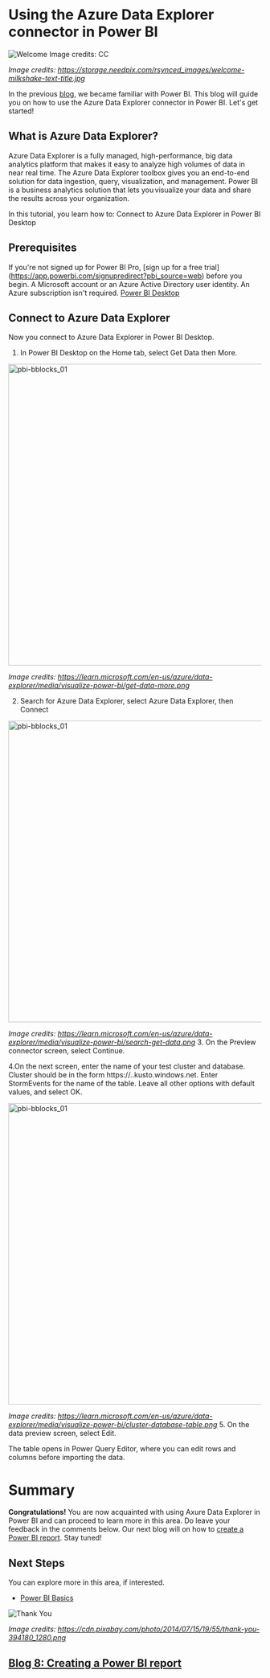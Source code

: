 # Using the Azure Data Explorer connector in Power BI 

![Welcome Image credits: CC](https://user-images.githubusercontent.com/58803999/204959575-c0012acb-ff67-4d67-b43f-c1be859f0f77.jpg)

*Image credits: https://storage.needpix.com/rsynced_images/welcome-milkshake-text-title.jpg*

In the previous [blog](https://github.com/prabhugayatri/MLSA-SIL-Blog-2022/blob/main/Blog6.md), we became familiar with Power BI. This blog will guide you on how to use the Azure Data Explorer connector in Power BI. Let's get started!

## What is Azure Data Explorer?
Azure Data Explorer is a fully managed, high-performance, big data analytics platform that makes it easy to analyze high volumes of data in near real time. The Azure Data Explorer toolbox gives you an end-to-end solution for data ingestion, query, visualization, and management.
Power BI is a business analytics solution that lets you visualize your data and share the results across your organization.

In this tutorial, you learn how to:
Connect to Azure Data Explorer in Power BI Desktop

## Prerequisites
If you're not signed up for Power BI Pro, [sign up for a free trial] (https://app.powerbi.com/signupredirect?pbi_source=web) before you begin.
A Microsoft account or an Azure Active Directory user identity. An Azure subscription isn't required.
[Power BI Desktop ](https://powerbi.microsoft.com/get-started/)

## Connect to Azure Data Explorer

Now you connect to Azure Data Explorer in Power BI Desktop.
1. In Power BI Desktop on the Home tab, select Get Data then More.

<img width="600" alt="pbi-bblocks_01" src="https://learn.microsoft.com/en-us/azure/data-explorer/media/visualize-power-bi/get-data-more.png">

*Image credits: https://learn.microsoft.com/en-us/azure/data-explorer/media/visualize-power-bi/get-data-more.png*

2. Search for Azure Data Explorer, select Azure Data Explorer, then Connect


<img width="600" alt="pbi-bblocks_01" src="https://learn.microsoft.com/en-us/azure/data-explorer/media/visualize-power-bi/search-get-data.png">

*Image credits: https://learn.microsoft.com/en-us/azure/data-explorer/media/visualize-power-bi/search-get-data.png*
3. On the Preview connector screen, select Continue.

4.On the next screen, enter the name of your test cluster and database. Cluster should be in the form https://<ClusterName>.<Region>.kusto.windows.net. Enter StormEvents for the name of the table. Leave all other options with default values, and select OK.

<img width="600" alt="pbi-bblocks_01" src="https://learn.microsoft.com/en-us/azure/data-explorer/media/visualize-power-bi/cluster-database-table.png">
  
*Image credits: https://learn.microsoft.com/en-us/azure/data-explorer/media/visualize-power-bi/cluster-database-table.png*
5. On the data preview screen, select Edit.

The table opens in Power Query Editor, where you can edit rows and columns before importing the data.

# Summary
**Congratulations!** You are now acquainted with using Axure Data Explorer in Power BI and can proceed to learn more in this area. Do leave your feedback in the comments below. Our next blog will on how to [create a Power BI report](https://github.com/prabhugayatri/MLSA-SIL-Blog-2022/blob/main/Blog8.md). Stay tuned!

## Next Steps
You can explore more in this area, if interested.
* [Power BI Basics](https://learn.microsoft.com/en-us/power-bi/fundamentals/service-basic-concepts)

![Thank You](https://cdn.pixabay.com/photo/2014/07/15/19/55/thank-you-394180_1280.png)

*Image credits: https://cdn.pixabay.com/photo/2014/07/15/19/55/thank-you-394180_1280.png*

## [Blog 8: Creating a Power BI report](https://github.com/prabhugayatri/MLSA-SIL-Blog-2022/blob/main/Blog8.md)
